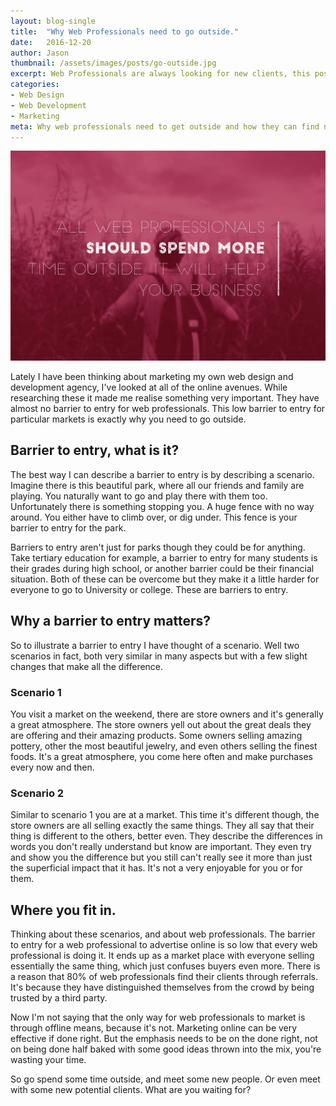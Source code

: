 ```yaml
---
layout: blog-single
title:  "Why Web Professionals need to go outside."
date:   2016-12-20
author: Jason
thumbnail: /assets/images/posts/go-outside.jpg
excerpt: Web Professionals are always looking for new clients, this post explains why.
categories:
- Web Design
- Web Development
- Marketing
meta: Why web professionals need to get outside and how they can find new clients as they do so. From Jason M Design.
---
```


![Get Outside](/assets/images/posts/go-outside.jpg)

Lately I have been thinking about marketing my own web design and development agency, I've looked at all of the online avenues. While researching these it made me realise something very important. They have almost no barrier to entry for web professionals. This low barrier to entry for particular markets is exactly why you need to go outside.

## Barrier to entry, what is it?
The best way I can describe a barrier to entry is by describing a scenario. Imagine there is this beautiful park, where all our friends and family are playing. You naturally want to go and play there with them too. Unfortunately there is something stopping you. A huge fence with no way around. You either have to climb over, or dig under. This fence is your barrier to entry for the park.

Barriers to entry aren't just for parks though they could be for anything. Take tertiary education for example, a barrier to entry for many students is their grades during high school, or another barrier could be their financial situation. Both of these can be overcome but they make it a little harder for everyone to go to University or college. These are barriers to entry.

## Why a barrier to entry matters?
So to illustrate a barrier to entry I have thought of a scenario. Well two scenarios in fact, both very similar in many aspects but with a few slight changes that make all the difference.

### Scenario 1
You visit a market on the weekend, there are store owners and it's generally a great atmosphere. The store owners yell out about the great deals they are offering and their amazing products. Some owners selling amazing pottery, other the most beautiful jewelry, and even others selling the finest foods. It's a great atmosphere, you come here often and make purchases every now and then.

### Scenario 2
Similar to scenario 1 you are at a market. This time it's different though, the store owners are all selling exactly the same things. They all say that their thing is different to the others, better even. They describe the differences in words you don't really understand but know are important. They even try and show you the difference but you still can't really see it more than just the superficial impact that it has. It's not a very enjoyable for you or for them.

## Where you fit in.
Thinking about these scenarios, and about web professionals. The barrier to entry for a web professional to advertise online is so low that every web professional is doing it. It ends up as a market place with everyone selling essentially the same thing, which just confuses buyers even more. There is a reason that 80% of web professionals find their clients through referrals. It's because they have distinguished themselves from the crowd by being trusted by a third party.

Now I'm not saying that the only way for web professionals to market is through offline means, because it's not. Marketing online can be very effective if done right. But the emphasis needs to be on the done right, not on being done half baked with some good ideas thrown into the mix, you're wasting your time.

So go spend some time outside, and meet some new people. Or even meet with some new potential clients. What are you waiting for?
